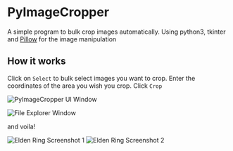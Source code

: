 # PyImageCropper
A simple program to bulk crop images automatically. Using python3, tkinter and [Pillow](https://python-pillow.org/) for the image manipulation

## How it works

Click on `Select` to bulk select images you want to crop. Enter the coordinates of the area you wish you crop. Click `Crop`

![PyImageCropper UI Window](https://i.imgur.com/8pMbYSl.png)

![File Explorer Window](https://i.imgur.com/OjBV5eu.png)

and voila!

![Elden Ring Screenshot 1](https://i.imgur.com/zQrQarF.jpg)
![Elden Ring Screenshot 2](https://i.imgur.com/cV9XrFO.jpg)
